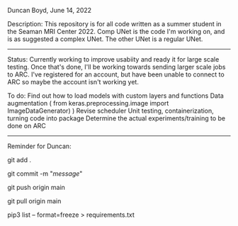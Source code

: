 Duncan Boyd, June 14, 2022

Description: This repository is for all code written as a summer student in the Seaman MRI Center 2022. 
Comp UNet is the code I'm working on, and is as suggested a complex UNet.
The other UNet is a regular UNet.

---

Status: Currently working to improve usabiity and ready it for large scale testing. Once that's done, I'll be working 
towards sending larger scale jobs to ARC. I've registered for an account, but have been unable to connect to ARC so maybe
the account isn't working yet. 

To do:
Find out how to load models with custom layers and functions
Data augmentation ( from keras.preprocessing.image import ImageDataGenerator) )
Revise scheduler
Unit testing, containerization, turning code into package
Determine the actual experiments/training to be done on ARC

---

Reminder for Duncan: 

git add . 

git commit -m "_message_" 

git push origin main 

git pull origin main

pip3 list – format=freeze > requirements.txt


